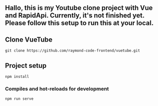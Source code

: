 ## Hallo, this is my Youtube clone project with Vue and RapidApi. Currently, it's not finished yet. Please follow this setup to run this at your local.

## Clone VueTube
```
git clone https://github.com/raymond-code-frontend/vuetube.git
```

## Project setup
```
npm install
```

### Compiles and hot-reloads for development
```
npm run serve
```


